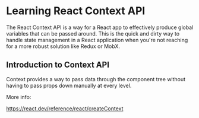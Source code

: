 # Learning React Context API

The React Context API is a way for a React app to effectively produce global variables that can be passed around. This is the quick and dirty way to handle state management in a React application when you're not reaching for a more robust solution like Redux or MobX.

## Introduction to Context API

Context provides a way to pass data through the component tree without having to pass props down manually at every level.

More info:

https://react.dev/reference/react/createContext 

